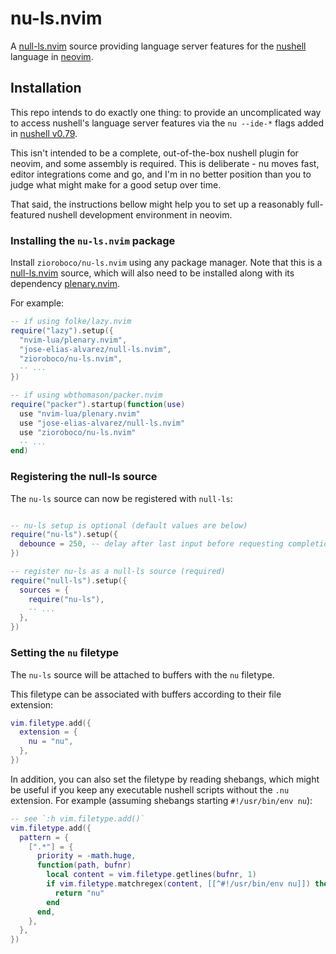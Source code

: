 # nu-ls.nvim


A [null-ls.nvim](https://github.com/jose-elias-alvarez/null-ls.nvim) source providing language server features for the [nushell](https://www.nushell.sh/) language in [neovim](https://neovim.io/).


## Installation

This repo intends to do exactly one thing: to provide an uncomplicated way to access nushell's language server features via the `nu --ide-*` flags added in [nushell v0.79](https://www.nushell.sh/blog/2023-04-25-nushell_0_79.html).

This isn't intended to be a complete, out-of-the-box nushell plugin for neovim, and some assembly is required. This is deliberate - nu moves fast, editor integrations come and go, and I'm in no better position than you to judge what might make for a good setup over time.

That said, the instructions bellow might help you to set up a reasonably full-featured nushell development environment in neovim.


### Installing the `nu-ls.nvim` package

Install `zioroboco/nu-ls.nvim` using any package manager. Note that this is a [null-ls.nvim](https://github.com/jose-elias-alvarez/null-ls.nvim) source, which will also need to be installed along with its dependency [plenary.nvim](https://github.com/nvim-lua/plenary.nvim).

For example:

```lua
-- if using folke/lazy.nvim
require("lazy").setup({
  "nvim-lua/plenary.nvim",
  "jose-elias-alvarez/null-ls.nvim",
  "zioroboco/nu-ls.nvim",
  -- ...
})

-- if using wbthomason/packer.nvim
require("packer").startup(function(use)
  use "nvim-lua/plenary.nvim"
  use "jose-elias-alvarez/null-ls.nvim"
  use "zioroboco/nu-ls.nvim"
  -- ...
end)
```


### Registering the null-ls source

The `nu-ls` source can now be registered with `null-ls`:

```lua

-- nu-ls setup is optional (default values are below)
require("nu-ls").setup({
  debounce = 250, -- delay after last input before requesting completions (ms)
})

-- register nu-ls as a null-ls source (required)
require("null-ls").setup({
  sources = {
    require("nu-ls"),
    -- ...
  },
})
```


### Setting the `nu` filetype

The `nu-ls` source will be attached to buffers with the `nu` filetype.

This filetype can be associated with buffers according to their file extension:

```lua
vim.filetype.add({
  extension = {
    nu = "nu",
  },
})
```

In addition, you can also set the filetype by reading shebangs, which might be useful if you keep any executable nushell scripts without the `.nu` extension. For example (assuming shebangs starting `#!/usr/bin/env nu`):

```lua
-- see `:h vim.filetype.add()`
vim.filetype.add({
  pattern = {
    [".*"] = {
      priority = -math.huge,
      function(path, bufnr)
        local content = vim.filetype.getlines(bufnr, 1)
        if vim.filetype.matchregex(content, [[^#!/usr/bin/env nu]]) then
          return "nu"
        end
      end,
    },
  },
})
```
